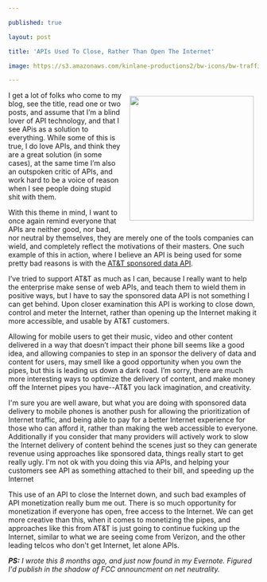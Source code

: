 ---
published: true
layout: post
title: 'APIs Used To Close, Rather Than Open The Internet'
image: https://s3.amazonaws.com/kinlane-productions2/bw-icons/bw-traffic-fast-lane.png
---

<p><img style="padding: 10px;" src="https://s3.amazonaws.com/kinlane-productions2/bw-icons/bw-traffic-fast-lane.png" alt="" width="250" align="right" />
<p>I get a lot of folks who come to my blog, see the title, read one or two posts, and assume that I&rsquo;m a blind lover of API technology, and that I see APis as a solution to everything. While some of this is true, I do love APIs, and think they are a great solution (in some cases), at the same time I&rsquo;m also an outspoken critic of APIs, and work hard to be a voice of reason when I see people doing stupid shit with them.
<p>With this theme in mind, I want to once again remind everyone that APIs are neither good, nor bad, nor neutral by themselves, they are merely one of the tools companies can wield, and completely reflect the motivations of their masters. One such example of this in action, where I believe an API is being used for some pretty bad reasons is with the <a href="https://developer.att.com/apis/sponsored-data">AT&amp;T sponsored data API</a>.
<p>I&rsquo;ve tried to support AT&amp;T as much as I can, because I really want to help the enterprise make sense of web APIs, and teach them to wield them in positive ways, but I have to say the sponsored data API is not something I can get behind. Upon closer examination this API is working to close down, control and meter the Internet, rather than opening up the Internet making it more accessible, and usable by AT&amp;T customers.
<p>Allowing for mobile users to get their music, video and other content delivered in a way that doesn&rsquo;t impact their phone bill seems like a good idea, and allowing companies to step in an sponsor the delivery of data and content for users, may smell like a good opportunity when you own the pipes, but this is leading us down a dark road. I&rsquo;m sorry, there are much more interesting ways to optimize the delivery of content, and make money off the Internet pipes you have--AT&amp;T you lack imagination, and creativity.
<p>I'm sure you are well aware, but what you are doing with sponsored data delivery to mobile phones is another push for allowing the prioritization of Internet traffic, and being able to pay for a better Internet experience for those who can afford it, rather than making the web accessible to everyone. Additionally if you consider that many providers will actively work to slow the Internet delivery of content behind the scenes just so they can generate revenue using approaches like sponsored data, things really start to get really ugly. I'm not ok with you doing this via APIs, and helping your customers see API as something attached to their bill, and speeding up the Internet
<p>This use of an API to close the Internet down, and such bad examples of API monetization really bum me out. There is so much opportunity for monetization if everyone has open, free access to the Internet. We can get more creative than this, when it comes to monetizing the pipes, and approaches like this from AT&amp;T is just going to continue fucking up the Internet, similar to what we are seeing come from Verizon, and the other leading telcos who don't get Internet, let alone APIs.
<p><em><strong>PS:</strong> I wrote this 8 months ago, and just now found in my Evernote. Figured I'd publish in the shadow of FCC announcment on net neutrality.</em>

